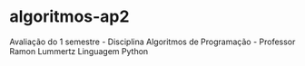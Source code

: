 # algoritmos-ap2
Avaliação do 1 semestre - Disciplina Algoritmos de Programação - Professor Ramon Lummertz
Linguagem Python
